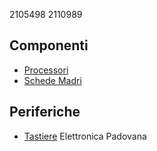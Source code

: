 2105498
2110989
## Componenti
- [Processori](componenti/processori.md)
- [Schede Madri](componenti/schede_madri.md)

## Periferiche
- [Tastiere](periferiche/tastiere.md)
Elettronica Padovana
